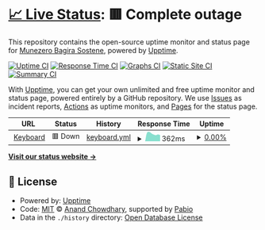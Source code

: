 # [📈 Live Status](https://munezerobagira.github.io/upptime): <!--live status--> **🟥 Complete outage**

This repository contains the open-source uptime monitor and status page for [Munezero Bagira Sostene](hi@mbags.space), powered by [Upptime](https://github.com/upptime/upptime).

[![Uptime CI](https://github.com/munezerobagira/upptime/workflows/Uptime%20CI/badge.svg)](https://github.com/munezerobagira/upptime/actions?query=workflow%3A%22Uptime+CI%22)
[![Response Time CI](https://github.com/munezerobagira/upptime/workflows/Response%20Time%20CI/badge.svg)](https://github.com/munezerobagira/upptime/actions?query=workflow%3A%22Response+Time+CI%22)
[![Graphs CI](https://github.com/munezerobagira/upptime/workflows/Graphs%20CI/badge.svg)](https://github.com/munezerobagira/upptime/actions?query=workflow%3A%22Graphs+CI%22)
[![Static Site CI](https://github.com/munezerobagira/upptime/workflows/Static%20Site%20CI/badge.svg)](https://github.com/munezerobagira/upptime/actions?query=workflow%3A%22Static+Site+CI%22)
[![Summary CI](https://github.com/munezerobagira/upptime/workflows/Summary%20CI/badge.svg)](https://github.com/munezerobagira/upptime/actions?query=workflow%3A%22Summary+CI%22)

With [Upptime](https://upptime.js.org), you can get your own unlimited and free uptime monitor and status page, powered entirely by a GitHub repository. We use [Issues](https://github.com/munezerobagira/upptime/issues) as incident reports, [Actions](https://github.com/munezerobagira/upptime/actions) as uptime monitors, and [Pages](https://munezerobagira.github.io/upptime) for the status page.

<!--start: status pages-->
<!-- This summary is generated by Upptime (https://github.com/upptime/upptime) -->
<!-- Do not edit this manually, your changes will be overwritten -->
<!-- prettier-ignore -->
| URL | Status | History | Response Time | Uptime |
| --- | ------ | ------- | ------------- | ------ |
| <img alt="" src="https://icons.duckduckgo.com/ip3/null.ico" height="13"> [Keyboard](sostene.ini.rw/keyboard) | 🟥 Down | [keyboard.yml](https://github.com/munezerobagira/upptime/commits/HEAD/history/keyboard.yml) | <details><summary><img alt="Response time graph" src="./graphs/keyboard/response-time-week.png" height="20"> 362ms</summary><br><a href="https://munezerobagira.github.io/upptime/history/keyboard"><img alt="Response time 2344" src="https://img.shields.io/endpoint?url=https%3A%2F%2Fraw.githubusercontent.com%2Fmunezerobagira%2Fupptime%2FHEAD%2Fapi%2Fkeyboard%2Fresponse-time.json"></a><br><a href="https://munezerobagira.github.io/upptime/history/keyboard"><img alt="24-hour response time 831" src="https://img.shields.io/endpoint?url=https%3A%2F%2Fraw.githubusercontent.com%2Fmunezerobagira%2Fupptime%2FHEAD%2Fapi%2Fkeyboard%2Fresponse-time-day.json"></a><br><a href="https://munezerobagira.github.io/upptime/history/keyboard"><img alt="7-day response time 362" src="https://img.shields.io/endpoint?url=https%3A%2F%2Fraw.githubusercontent.com%2Fmunezerobagira%2Fupptime%2FHEAD%2Fapi%2Fkeyboard%2Fresponse-time-week.json"></a><br><a href="https://munezerobagira.github.io/upptime/history/keyboard"><img alt="30-day response time 850" src="https://img.shields.io/endpoint?url=https%3A%2F%2Fraw.githubusercontent.com%2Fmunezerobagira%2Fupptime%2FHEAD%2Fapi%2Fkeyboard%2Fresponse-time-month.json"></a><br><a href="https://munezerobagira.github.io/upptime/history/keyboard"><img alt="1-year response time 2344" src="https://img.shields.io/endpoint?url=https%3A%2F%2Fraw.githubusercontent.com%2Fmunezerobagira%2Fupptime%2FHEAD%2Fapi%2Fkeyboard%2Fresponse-time-year.json"></a></details> | <details><summary><a href="https://munezerobagira.github.io/upptime/history/keyboard">0.00%</a></summary><a href="https://munezerobagira.github.io/upptime/history/keyboard"><img alt="All-time uptime 7.19%" src="https://img.shields.io/endpoint?url=https%3A%2F%2Fraw.githubusercontent.com%2Fmunezerobagira%2Fupptime%2FHEAD%2Fapi%2Fkeyboard%2Fuptime.json"></a><br><a href="https://munezerobagira.github.io/upptime/history/keyboard"><img alt="24-hour uptime 0.00%" src="https://img.shields.io/endpoint?url=https%3A%2F%2Fraw.githubusercontent.com%2Fmunezerobagira%2Fupptime%2FHEAD%2Fapi%2Fkeyboard%2Fuptime-day.json"></a><br><a href="https://munezerobagira.github.io/upptime/history/keyboard"><img alt="7-day uptime 0.00%" src="https://img.shields.io/endpoint?url=https%3A%2F%2Fraw.githubusercontent.com%2Fmunezerobagira%2Fupptime%2FHEAD%2Fapi%2Fkeyboard%2Fuptime-week.json"></a><br><a href="https://munezerobagira.github.io/upptime/history/keyboard"><img alt="30-day uptime 0.00%" src="https://img.shields.io/endpoint?url=https%3A%2F%2Fraw.githubusercontent.com%2Fmunezerobagira%2Fupptime%2FHEAD%2Fapi%2Fkeyboard%2Fuptime-month.json"></a><br><a href="https://munezerobagira.github.io/upptime/history/keyboard"><img alt="1-year uptime 7.19%" src="https://img.shields.io/endpoint?url=https%3A%2F%2Fraw.githubusercontent.com%2Fmunezerobagira%2Fupptime%2FHEAD%2Fapi%2Fkeyboard%2Fuptime-year.json"></a></details>

<!--end: status pages-->

[**Visit our status website →**](https://munezerobagira.github.io/upptime)

## 📄 License

- Powered by: [Upptime](https://github.com/upptime/upptime)
- Code: [MIT](./LICENSE) © [Anand Chowdhary](https://anandchowdhary.com), supported by [Pabio](https://pabio.com)
- Data in the `./history` directory: [Open Database License](https://opendatacommons.org/licenses/odbl/1-0/)
